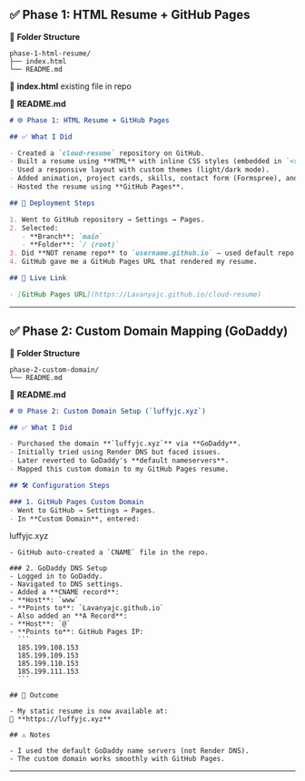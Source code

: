 ## ✅ Phase 1: HTML Resume + GitHub Pages

📁 **Folder Structure**

```
phase-1-html-resume/
├── index.html
└── README.md
```

📄 **index.html**
 existing file in repo


📄 **README.md**

```md
# 🌐 Phase 1: HTML Resume + GitHub Pages

## ✅ What I Did

- Created a `cloud-resume` repository on GitHub.
- Built a resume using **HTML** with inline CSS styles (embedded in `<style>` tag).
- Used a responsive layout with custom themes (light/dark mode).
- Added animation, project cards, skills, contact form (Formspree), and analytics (Google Analytics).
- Hosted the resume using **GitHub Pages**.

## 🚀 Deployment Steps

1. Went to GitHub repository → Settings → Pages.
2. Selected:
   - **Branch**: `main`
   - **Folder**: `/ (root)`
3. Did **NOT rename repo** to `username.github.io` — used default repo name (`cloud-resume`).
4. GitHub gave me a GitHub Pages URL that rendered my resume.

## 🔗 Live Link

- [GitHub Pages URL](https://Lavanyajc.github.io/cloud-resume)
```

---

## ✅ Phase 2: Custom Domain Mapping (GoDaddy)

📁 **Folder Structure**

```
phase-2-custom-domain/
└── README.md
```

📄 **README.md**

```md
# 🌐 Phase 2: Custom Domain Setup (`luffyjc.xyz`)

## ✅ What I Did

- Purchased the domain **`luffyjc.xyz`** via **GoDaddy**.
- Initially tried using Render DNS but faced issues.
- Later reverted to GoDaddy's **default nameservers**.
- Mapped this custom domain to my GitHub Pages resume.

## 🛠️ Configuration Steps

### 1. GitHub Pages Custom Domain
- Went to GitHub → Settings → Pages.
- In **Custom Domain**, entered:  
```

luffyjc.xyz

````
- GitHub auto-created a `CNAME` file in the repo.

### 2. GoDaddy DNS Setup
- Logged in to GoDaddy.
- Navigated to DNS settings.
- Added a **CNAME record**:
- **Host**: `www`
- **Points to**: `Lavanyajc.github.io`
- Also added an **A Record**:
- **Host**: `@`
- **Points to**: GitHub Pages IP:
  ```
  185.199.108.153
  185.199.109.153
  185.199.110.153
  185.199.111.153
  ```

## 📌 Outcome

- My static resume is now available at:  
🔗 **https://luffyjc.xyz**

## ⚠️ Notes

- I used the default GoDaddy name servers (not Render DNS).
- The custom domain works smoothly with GitHub Pages.
````

---
